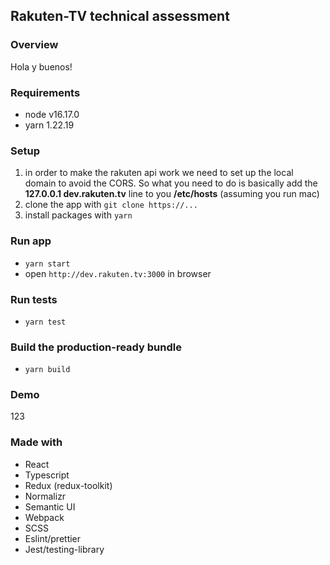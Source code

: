 ## Rakuten-TV technical assessment

### Overview
Hola y buenos!

### Requirements
- node v16.17.0
- yarn 1.22.19

### Setup
1. in order to make the rakuten api work we need to set up the local domain to avoid the CORS.
So what you need to do is basically add the **127.0.0.1 dev.rakuten.tv** line to you **/etc/hosts** (assuming you run mac)
2. clone the app with `git clone https://...`
3. install packages with `yarn`

### Run app
- `yarn start`
- open `http://dev.rakuten.tv:3000` in browser

### Run tests
- `yarn test`

### Build the production-ready bundle
- `yarn build`

### Demo
123

### Made with
- React
- Typescript
- Redux (redux-toolkit)
- Normalizr
- Semantic UI
- Webpack
- SCSS
- Eslint/prettier
- Jest/testing-library
